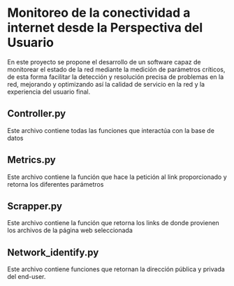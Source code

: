 # Monitoreo de la conectividad a internet desde la Perspectiva del Usuario

En este proyecto se propone el desarrollo de un software capaz de monitorear el estado de la red mediante la medición de parámetros críticos, de esta forma facilitar la detección y resolución precisa de problemas en la red, mejorando y optimizando así la calidad de servicio en la red y la experiencia del usuario final.

## Controller.py

Este archivo contiene todas las funciones que interactúa con la base de datos

## Metrics.py

Este archivo contiene la función que hace la petición al link proporcionado
y retorna los diferentes parámetros


## Scrapper.py

Este archivo contiene la función que retorna los links de donde provienen los
archivos de la página web seleccionada

## Network_identify.py

Este archivo contiene funciones que retornan la dirección pública y privada del end-user.